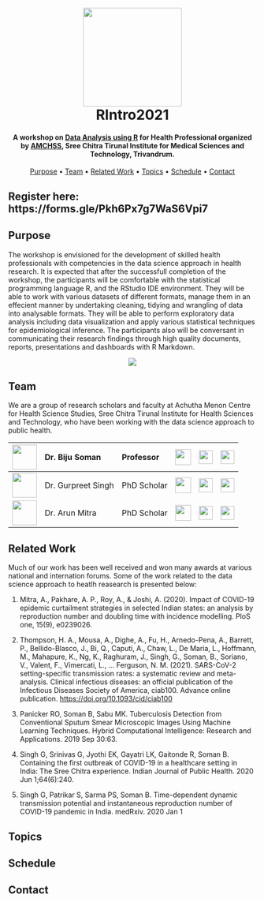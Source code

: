 

<h1 align="center">
  <br>
  <a href="https://amchss.github.io/RIntro2021/"><img src="https://i.ibb.co/D70mhtD/RIntro2021-hex.png" width="200"></a>
  <br>
  RIntro2021
  <br>
</h1>

<h4 align="center">A workshop on  <a href="https://amchss.github.io/RIntro2021/" target="_blank">Data Analysis using R</a> for Health Professional organized by  <a href="https://www.sctimst.ac.in/About%20SCTIMST/Organisation/AMCHSS/" target="_blank">AMCHSS</a>, Sree Chitra Tirunal Institute for Medical Sciences and Technology, Trivandrum.</h4>

<p align="center">
  <a href="#purpose">Purpose</a> •
  <a href="#team">Team</a> •
  <a href="#related-work">Related Work</a> •
  <a href="#topics">Topics</a> •
  <a href="#schedule">Schedule</a> •
  <a href="#contact">Contact</a>
</p>

<h2>
Register here: https://forms.gle/Pkh6Px7g7WaS6Vpi7
</h2>

## Purpose 

The workshop is envisioned for the development of skilled health professionals with competencies in the data science approach in health research. It is expected that after the successfull completion of the workshop, the participants will be comfortable with the statistical programming language R, and the RStudio IDE environment. They will be able to work with various datasets of different formats, manage them in an effecient manner by undertaking cleaning, tidying and wrangling of data into analysable formats. They will be able to perform exploratory data analysis including data visualization and apply various statistical techniques for epidemiological inference. The participants also will be conversant in communicating their research findings through high quality documents, reports, presentations and dashboards with R Markdown. 

<p align="center">
     <img src="https://i.ibb.co/6ymW92V/public-health-data-science-r4ds-general.png">
</p>

## Team

We are a group of research scholars and faculty at Achutha Menon Centre for Health Science Studies, Sree Chitra Tirunal Institute for Health Sciences and Technology, who have been working with the data science approach to public health.


| <img src="https://i.ibb.co/hc9rFVM/biju.png" width="50"/>        | Dr. Biju Soman      | Professor    | [<img height="32" width="32" src="https://iconape.com/wp-content/files/df/11683/svg/researchgate.svg" />](https://www.researchgate.net/profile/Biju-Soman-3) | [<img height="28" width="28" src="https://simpleicons.org/icons/linkedin.svg" />](https://www.linkedin.com/in/drbijusoman/)   |  [<img height="28" width="28" src="https://simpleicons.org/icons/googlescholar.svg" />](https://scholar.google.com/citations?hl=en&user=fUpgtqMAAAAJ) |
|:---:|:---|:---|:---:|:---:|:---:|
| <img src="https://i.ibb.co/7bS609w/gurpreet.png"  width="50"/>   | Dr. Gurpreet Singh  | PhD Scholar  | [<img height="32" width="32" src="https://iconape.com/wp-content/files/df/11683/svg/researchgate.svg" />](https://www.researchgate.net/profile/Gurpreet-Singh-183)   | [<img height="28" width="28" src="https://simpleicons.org/icons/linkedin.svg" />](https://www.linkedin.com/in/gurpreet-singh-a5881065/)  |  [<img height="28" width="28" src="https://simpleicons.org/icons/googlescholar.svg" />](https://scholar.google.co.in/citations?user=SbEL6ogAAAAJ) |
| <img src="https://i.ibb.co/9r6hgCQ/arun1.png"  width="50"/>      | Dr. Arun Mitra      | PhD Scholar  |  [<img height="32" width="32" src="https://iconape.com/wp-content/files/df/11683/svg/researchgate.svg" />](https://www.researchgate.net/profile/Arun-Mitra)  |  [<img height="28" width="28" src="https://simpleicons.org/icons/linkedin.svg" />](https://www.linkedin.com/in/dr-arunmitra/)   | [<img height="28" width="28" src="https://simpleicons.org/icons/googlescholar.svg" />](https://scholar.google.com/citations?hl=en&user=whNtX04AAAAJ)  |


## Related Work

Much of our work has been well received and won many awards at various national and internation forums. Some of the work related to the data science approach to heatlh reasearch is presented below:

1.  Mitra, A., Pakhare, A. P., Roy, A., & Joshi, A. (2020). Impact of COVID-19 epidemic curtailment strategies in selected Indian states: an analysis by reproduction number and doubling time with incidence modelling. PloS one, 15(9), e0239026.

2.  Thompson, H. A., Mousa, A., Dighe, A., Fu, H., Arnedo-Pena, A., Barrett, P., Bellido-Blasco, J., Bi, Q., Caputi, A., Chaw, L., De Maria, L., Hoffmann, M., Mahapure, K., Ng, K., Raghuram, J., Singh, G., Soman, B., Soriano, V., Valent, F., Vimercati, L., ... Ferguson, N. M. (2021). SARS-CoV-2 setting-specific transmission rates: a systematic review and meta-analysis. Clinical infectious diseases: an official publication of the Infectious Diseases Society of America, ciab100. Advance online publication. <https://doi.org/10.1093/cid/ciab100>

3.  Panicker RO, Soman B, Sabu MK. Tuberculosis Detection from Conventional Sputum Smear Microscopic Images Using Machine Learning Techniques. Hybrid Computational Intelligence: Research and Applications. 2019 Sep 30:63.

4.  Singh G, Srinivas G, Jyothi EK, Gayatri LK, Gaitonde R, Soman B. Containing the first outbreak of COVID-19 in a healthcare setting in India: The Sree Chitra experience. Indian Journal of Public Health. 2020 Jun 1;64(6):240.

5.  Singh G, Patrikar S, Sarma PS, Soman B. Time-dependent dynamic transmission potential and instantaneous reproduction number of COVID-19 pandemic in India. medRxiv. 2020 Jan 1


## Topics

## Schedule

## Contact
